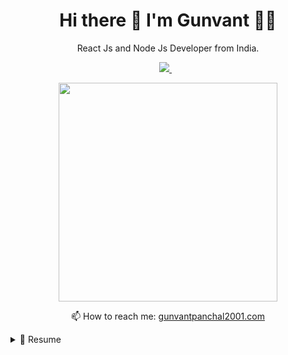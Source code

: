 

<h1 align='center'>
  Hi there 👋 I'm Gunvant 👨‍💻
</h1>

<p align='center'>
  React Js and Node Js Developer from India.
</p>



<p align='center'>
  
  <a href="https://www.linkedin.com/in/gunvantpanchal/">
    <img src="https://img.shields.io/badge/linkedin-%230077B5.svg?&style=for-the-badge&logo=linkedin&logoColor=white" />
  </a>&nbsp;&nbsp;
  
</p>

<p align='center'>
  <a href="#"><img src="https://github-readme-stats.vercel.app/api?username=gunvantpanchal&show_icons=true&count_private=true&theme=dark" width="350"></a>
</p>


<p align='center'>
  📫 How to reach me: <a href='mailto:gunvantpanchal2001.com'>gunvantpanchal2001.com</a>
</p>


<details>
  <summary>📃 Resume</summary>


## Education

- 📖 **Bachelor of Engineering - EC**\
📆 2018 - 2022\
📍 **Government Engineering College** - Gandhinagar, Gujarat

## Experience

<img align="right" src="https://img.shields.io/badge/Node.js-339933?style=for-the-badge&logo=nodedotjs&logoColor=white" />
<img align="right" src="https://img.shields.io/badge/Redux-593D88?style=for-the-badge&logo=redux&logoColor=white" />
<img align="right" src="https://img.shields.io/badge/next.js-000000?style=for-the-badge&logo=nextdotjs&logoColor=white" />
<img align="right" src="https://img.shields.io/badge/React-20232A?style=for-the-badge&logo=react&logoColor=61DAFB" />



- 👨‍💻 **Full-Stack Developer**\
📆 2022 - moment\
📍 **NR CREW** - Ahmedabad, Gujarat
  



</details>

